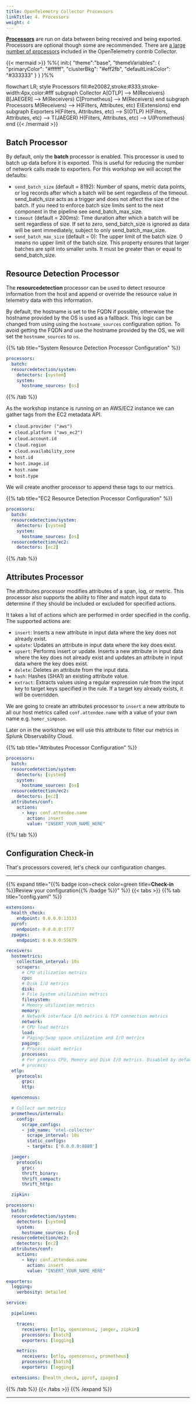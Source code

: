 ```yaml
---
title: OpenTelemetry Collector Processors
linkTitle: 4. Processors
weight: 4
---
```


[**Processors**](https://github.com/open-telemetry/opentelemetry-collector/blob/main/processor/README.md) are run on data between being received and being exported. Processors are optional though some are recommended. There are [a large number of processors](https://github.com/open-telemetry/opentelemetry-collector-contrib/tree/main/processor) included in the OpenTelemetry contrib Collector.

{{< mermaid >}}
%%{
  init:{
    "theme":"base",
    "themeVariables": {
      "primaryColor": "#ffffff",
      "clusterBkg": "#eff2fb",
      "defaultLinkColor": "#333333"
    }
  }
}%%

flowchart LR;
    style Processors fill:#e20082,stroke:#333,stroke-width:4px,color:#fff
    subgraph Collector
    A[OTLP] --> M(Receivers)
    B[JAEGER] --> M(Receivers)
    C[Prometheus] --> M(Receivers)
    end
    subgraph Processors
    M(Receivers) --> H(Filters, Attributes, etc)
    E(Extensions)
    end
    subgraph Exporters
    H(Filters, Attributes, etc) --> S(OTLP)
    H(Filters, Attributes, etc) --> T(JAEGER)
    H(Filters, Attributes, etc) --> U(Prometheus)
    end
{{< /mermaid >}}

## Batch Processor

By default, only the **batch** processor is enabled. This processor is used to batch up data before it is exported. This is useful for reducing the number of network calls made to exporters. For this workshop we will accept the defaults:

- `send_batch_size` (default = 8192): Number of spans, metric data points, or log records after which a batch will be sent regardless of the timeout. send_batch_size acts as a trigger and does not affect the size of the batch. If you need to enforce batch size limits sent to the next component in the pipeline see send_batch_max_size.
- `timeout` (default = 200ms): Time duration after which a batch will be sent regardless of size. If set to zero, send_batch_size is ignored as data will be sent immediately, subject to only send_batch_max_size.
- `send_batch_max_size` (default = 0): The upper limit of the batch size. 0 means no upper limit of the batch size. This property ensures that larger batches are split into smaller units. It must be greater than or equal to send_batch_size.

## Resource Detection Processor

The **resourcedetection** processor can be used to detect resource information from the host and append or override the resource value in telemetry data with this information.

By default, the hostname is set to the FQDN if possible, otherwise the hostname provided by the OS is used as a fallback. This logic can be changed from using using the `hostname_sources` configuration option. To avoid getting the FQDN and use the hostname provided by the OS, we will set the `hostname_sources` to `os`.

{{% tab title="System Resource Detection Processor Configuration" %}}

``` yaml {hl_lines=["3-7"]}
processors:
  batch:
  resourcedetection/system:
    detectors: [system]
    system:
      hostname_sources: [os]
```

{{% /tab %}}

As the workshop instance is running on an AWS/EC2 instance we can gather tags from the EC2 metadata API.

- `cloud.provider ("aws")`
- `cloud.platform ("aws_ec2")`
- `cloud.account.id`
- `cloud.region`
- `cloud.availability_zone`
- `host.id`
- `host.image.id`
- `host.name`
- `host.type`

We will create another processor to append these tags to our metrics.

{{% tab title="EC2 Resource Detection Processor Configuration" %}}

``` yaml {hl_lines=["7-8"]}
processors:
  batch:
  resourcedetection/system:
    detectors: [system]
    system:
      hostname_sources: [os]
  resourcedetection/ec2:
    detectors: [ec2]
```

{{% /tab %}}

## Attributes Processor

The attributes processor modifies attributes of a span, log, or metric. This processor also supports the ability to filter and match input data to determine if they should be included or excluded for specified actions.

It takes a list of actions which are performed in order specified in the config. The supported actions are:

- `insert`: Inserts a new attribute in input data where the key does not already exist.
- `update`: Updates an attribute in input data where the key does exist.
- `upsert`: Performs insert or update. Inserts a new attribute in input data where the key does not already exist and updates an attribute in input data where the key does exist.
- `delete`: Deletes an attribute from the input data.
- `hash`: Hashes (SHA1) an existing attribute value.
- `extract`: Extracts values using a regular expression rule from the input key to target keys specified in the rule. If a target key already exists, it will be overridden.

We are going to create an attributes processor to `insert` a new attribute to all our host metrics called `conf.attendee.name` with a value of your own name e.g. `homer_simpson`.

Later on in the workshop we will use this attribute to filter our metrics in Splunk Observability Cloud.

{{% tab title="Attributes Processor Configuration" %}}

``` yaml {hl_lines=["9-13"]}
processors:
  batch:
  resourcedetection/system:
    detectors: [system]
    system:
      hostname_sources: [os]
  resourcedetection/ec2:
    detectors: [ec2]
  attributes/conf:
    actions:
      - key: conf.attendee.name
        action: insert
        value: "INSERT_YOUR_NAME_HERE"
```

{{%/ tab %}}

## Configuration Check-in

That's processors covered, let's check our configuration changes.

---

{{% expand title="{{% badge icon=check color=green title=**Check-in** %}}Review your configuration{{% /badge %}}" %}}
{{< tabs >}}
{{% tab title="config.yaml" %}}

```yaml {hl_lines=["58-68"]}
extensions:
  health_check:
    endpoint: 0.0.0.0:13133
  pprof:
    endpoint: 0.0.0.0:1777
  zpages:
    endpoint: 0.0.0.0:55679

receivers:
  hostmetrics:
    collection_interval: 10s
    scrapers:
      # CPU utilization metrics
      cpu:
      # Disk I/O metrics
      disk:
      # File System utilization metrics
      filesystem:
      # Memory utilization metrics
      memory:
      # Network interface I/O metrics & TCP connection metrics
      network:
      # CPU load metrics
      load:
      # Paging/Swap space utilization and I/O metrics
      paging:
      # Process count metrics
      processes:
      # Per process CPU, Memory and Disk I/O metrics. Disabled by default.
      # process:
  otlp:
    protocols:
      grpc:
      http:

  opencensus:

  # Collect own metrics
  prometheus/internal:
    config:
      scrape_configs:
      - job_name: 'otel-collector'
        scrape_interval: 10s
        static_configs:
        - targets: ['0.0.0.0:8888']

  jaeger:
    protocols:
      grpc:
      thrift_binary:
      thrift_compact:
      thrift_http:

  zipkin:

processors:
  batch:
  resourcedetection/system:
    detectors: [system]
    system:
      hostname_sources: [os]
  resourcedetection/ec2:
    detectors: [ec2]
  attributes/conf:
    actions:
      - key: conf.attendee.name
        action: insert
        value: "INSERT_YOUR_NAME_HERE"

exporters:
  logging:
    verbosity: detailed

service:

  pipelines:

    traces:
      receivers: [otlp, opencensus, jaeger, zipkin]
      processors: [batch]
      exporters: [logging]

    metrics:
      receivers: [otlp, opencensus, prometheus]
      processors: [batch]
      exporters: [logging]

  extensions: [health_check, pprof, zpages]
```

{{% /tab %}}
{{< /tabs >}}
{{% /expand %}}

---
